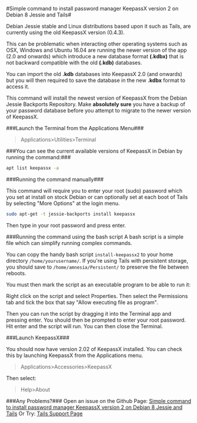 #Simple command to install password manager KeepassX version 2 on Debian 8 Jessie and Tails#

Debian Jessie stable and Linux distributions based upon it such as Tails, are currently using the old KeepassX version (0.4.3). 

This can be problematic when interacting other operating systems such as OSX, Windows and Ubuntu 16.04 are running the newer version of the app (2.0 and onwards) which introduce a new database format **(.kdbx)** that is not backward compatible with the old **(.kdb)** databases.

You can import the old **.kdb** databases into KeepassX 2.0 (and onwards) but you will then required to save the database in the new **.kdbx** format to access it. 

This command will install the newest version of KeepassX from the Debian Jessie Backports Repository. Make **absolutely sure** you have a backup of your password database before you attempt to migrate to the newer version of KeepassX. 

###Launch the Terminal from the Applications Menu###

> Applications>Utilities>Terminal


###You can see the current available versions of KeepassX in Debian by running the command:###
```bash
apt list keepassx -a
```

###Running the command manually###

This command will require you to enter your root (sudo) password which you set at install on stock Debian or can optionally set at each boot of Tails by selecting "More Options" at the login menu.

```bash
sudo apt-get -t jessie-backports install keepassx
```

Then type in your root password and press enter.


###Running the command using the bash script
A bash script is a simple file which can simplify running complex commands.

You can copy the handy bash script `install-keepassx2` to your home directory `/home/yourusername/`. If you're using Tails with persistent storage, you should save to `/home/amnesia/Persistent/` to preserve the file between reboots.

You must then mark the script as an executable program to be able to run it:

Right click on the script and select Properties. Then select the Permissions tab and tick the box that say "Allow executing file as program".

Then you can run the script by dragging it into the Terminal app and pressing enter. You should then be prompted to enter your root password. Hit enter and the script will run. You can then close the Terminal.


###Launch KeepassX###

You should now have version 2.02 of KeepassX installed. You can check this by launching KeepassX from the Applications menu.

> Applications>Accessories>KeepassX

Then select: 

> Help>About


###Any Problems?###
Open an issue on the Github Page:
[Simple command to install password manager KeepassX version 2 on Debian 8 Jessie and Tails](https://github.com/georgeowell/Install-KeepassX-V2-Debian-Jessie)
Or Try:
[Tails Support Page](https://tails.boum.org/support/index.en.html)
